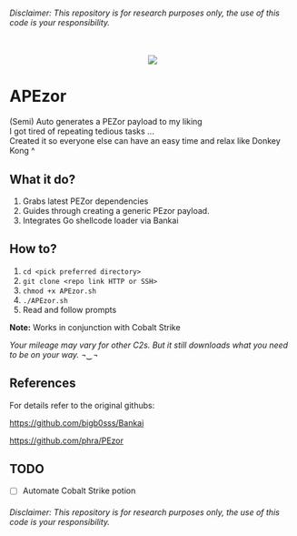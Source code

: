 ###### Disclaimer: This repository is for research purposes only, the use of this code is your responsibility.


<p align="center">
    <br>
        <img src=https://preview.redd.it/d6k6bhq9kl831.gif?format=png8&s=0852ab0013f0fbe60b4f87266a194482e215eac6>
    <br>
</p>

# APEzor

(Semi) Auto generates a PEZor payload to my liking  
I got tired of repeating tedious tasks ...  
Created it so everyone else can have an easy time and relax like Donkey Kong ^    

## What it do?
1. Grabs latest PEZor dependencies 
2. Guides through creating a generic PEzor payload.
3. Integrates Go shellcode loader via Bankai

## How to?

1. `cd <pick preferred directory>`
2. `git clone <repo link HTTP or SSH>`
3. `chmod +x APEzor.sh`
4. `./APEzor.sh`
5. Read and follow prompts



**Note:** Works in conjunction with Cobalt Strike

*Your mileage may vary for other C2s. But it still downloads what you need to be on your way. ¬‿¬*


## References
For details refer to the original githubs: 

https://github.com/bigb0sss/Bankai

https://github.com/phra/PEzor



## TODO
- [ ] Automate Cobalt Strike potion


###### Disclaimer: This repository is for research purposes only, the use of this code is your responsibility.
